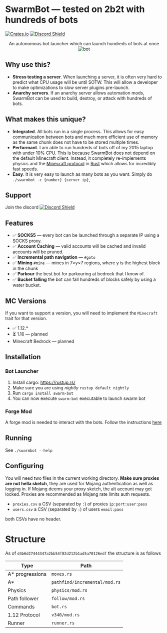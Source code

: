 # SwarmBot — tested on 2b2t with hundreds of bots

[![Crates.io](https://img.shields.io/crates/v/swarm-bot.svg?style=plastic)](http://crates.io/crates/swarm-bot)
[![Discord Shield](https://discordapp.com/api/guilds/877280790596165702/widget.png?style=shield)](https://discord.gg/64z2nkGxDu)


<p align="center">
  An autonomous bot launcher which can launch hundreds of bots at once
  <img alt="bot" src=".github/parkour.webp">
</p>

## Why use this?

- **Stress testing a server**. When launching a server, it is often very hard to predict what CPU usage will be until
  SOTW. This will allow a developer to make optimizations to slow server plugins pre-launch.
- **Anarchy servers**. If an anarchy server allows automation mods, SwarmBot can be used to build, destroy, or attack
  with hundreds of bots.

## What makes this unique?

- **Integrated**. All bots run in a single process. This allows for easy communication between bots and much more
  efficient use of memory as the same chunk does not have to be stored multiple times.
- **Performant**. I am able to run hundreds of bots off of my 2015 laptop with under 10% CPU. This is because SwarmBot
  does not depend on the default Minecraft client. Instead, it completely re-implements physics and
  the [Minecraft protocol](https://wiki.vg/Protocol) in [Rust](https://www.rust-lang.org/) which allows for incredibly
  fast speeds.
- **Easy**. It is very easy to launch as many bots as you want. Simply do `./swarmbot -c {number} {server ip}`,

## Support

Join the discord [![Discord Shield](https://discordapp.com/api/guilds/877280790596165702/widget.png?style=shield)](https://discord.gg/64z2nkGxDu)

## Features

- ✅  **SOCKS5** — every bot can be launched through a separate IP using a SOCKS proxy.
- ✅  **Account Caching** — valid accounts will be cached and invalid accounts will be pruned.
- ✅  **Incremental path navigation** — `#goto`
- ✅  **Mining** `#mine` — mines in 7×y×7 regions, where y is the highest block in the chunk
- ✅  **Parkour** the best bot for parkouring at bedrock that I know of.
- ✅  **Bucket falling** the bot can fall hundreds of blocks safely by using a water bucket.

## MC Versions

If you want to support a version, you will need to implement the `Minecraft` trait for that version.

- ✅ 1.12.*
- ⏳ 1.16 — planned
- Minecraft Bedrock — planned

## Installation

### Bot Launcher

1. Install cargo: https://rustup.rs/
2. Make sure you are using _nightly_ `rustup default nightly`
3. Run `cargo install swarm-bot`
4. You can now execute `swarm-bot` executable to launch swarm bot

### Forge Mod

A forge mod is needed to interact with the bots. Follow the
instructions [here](https://github.com/andrewgazelka/SwarmBotForge)

## Running

See `./swarmbot --help`

## Configuring

You will need two files in the current working directory. **Make sure proxies are not hella sketch**,
they are used for Mojang authentication as well as logging in. If Mojang deems your proxy sketch, the
alt account may get locked. Proxies are recommended as Mojang rate limits auth requests.

- `proxies.csv` a CSV (separated by `:`) of proxies `ip:port:user:pass`
- `users.csv` a CSV (separated by `:`) of users `email:pass`

both CSVs have no header.

# Structure

As of `d4b6d27444347a2bb54f82d212b1ad5a70126edf` the structure is as follows

| Type            | Path                          |
|-----------------|-------------------------------|
| A* progressions | `moves.rs`                    |
| A*              | `pathfind/incremental/mod.rs` |
| Physics         | `physics/mod.rs`              |
| Path follower   | `follow/mod.rs`               |
| Commands        | `bot.rs`                      |
| 1.12 Protocol   | `v340/mod.rs`                 |
| Runner          | `runner.rs`                   |
